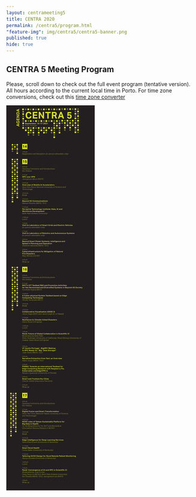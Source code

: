 ```yaml
---
layout: centrameeting5
title: CENTRA 2020
permalink: /centra5/program.html
"feature-img": img/centra5/centra5-banner.png
published: true
hide: true
---
```



## CENTRA 5 Meeting Program


Please, scroll down to check out the full event program (tentative version).  
All hours according to the current local time in Porto. For time zone conversions, check out this [time zone converter](https://www.timeanddate.com/worldclock/converter.html)
 
![CENTRA5 Agenda ](../img/centra5/centra5_agenda.png)
